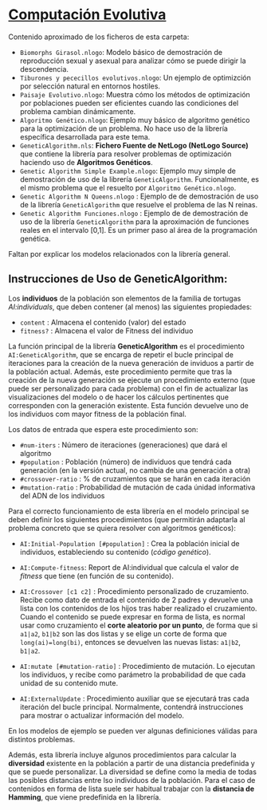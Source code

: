 # [Computación Evolutiva](http://www.cs.us.es/~fsancho/?e=65)

Contenido aproximado de los ficheros de esta carpeta:

+ `Biomorphs Girasol.nlogo`: Modelo básico de demostración de reproducción sexual y asexual para analizar cómo se puede dirigir la descendencia.
+ `Tiburones y pececillos evolutivos.nlogo`: Un ejemplo de optimizción por selección natural en entornos hostiles.
+ `Paisaje Evolutivo.nlogo`: Muestra cómo los métodos de optimización por poblaciones pueden ser eficientes cuando las condiciones del problema cambian dinámicamente.
+ `Algoritmo Genético.nlogo`: Ejemplo muy básico de algoritmo genético para la optimización de un problema. No hace uso de la librería específica desarrollada para este tema.
+ `GeneticAlgorithm.nls`: **Fichero Fuente de NetLogo (NetLogo Source)** que contiene la librería para resolver problemas de optimización haciendo uso de **Algoritmos Genéticos**.
+ `Genetic Algorithm Simple Example.nlogo`: Ejemplo muy simple de demostración de uso de la librería `GeneticAlgorithm`. Funcionalmente, es el mismo problema que el resuelto por `Algoritmo Genético.nlogo`.
+ `Genetic Algorithm N Queens.nlogo` : Ejemplo de de demostración de uso de la librería `GeneticAlgorithm` que resuelve el problema de las N reinas.
+ `Genetic Algorithm Funciones.nlogo` : Ejemplo de de demostración de uso de la librería `GeneticAlgorithm` para la aproximación de funciones reales en el intervalo [0,1]. Es un primer paso al área de la programación genética.

Faltan por explicar los modelos relacionados con la librería general.

## Instrucciones de Uso de GeneticAlgorithm:

Los **individuos** de la población son elementos de la familia de tortugas _AI:individuals_, que deben contener (al menos) las siguientes propiedades:

+ `content`   : Almacena el contenido (valor) del estado
+ `fitness?`  : Almacena el valor de Fitness del individuo

La función principal de la librería **GeneticAlgorithm** es el procedimiento `AI:GeneticAlgorithm`, que se encarga de repetir el bucle principal de iteraciones para la creación de la nueva generación de inviduos a partir de la población actual. Además, este procedimiento permite que tras la creación de la nueva generación se ejecute un procedimiento externo (que puede ser personalizado para cada problema) con el fin de actualizar las visualizaciones del modelo o de hacer los cálculos pertinentes que corresponden con la generación existente. Esta función devuelve uno de los individuos com mayor fitness de la población final.

Los datos de entrada que espera este procedimiento son:

+ `#num-iters`       : Número de iteraciones (generaciones) que dará el algoritmo
+ `#population`      : Población (número) de individuos que tendrá cada generación (en la versión actual, no cambia de una generación a otra)
+ `#crossover-ratio` : % de cruzamientos que se harán en cada iteración
+ `#mutation-ratio`  : Probabilidad de mutación de cada únidad informativa del ADN de los individuos

Para el correcto funcionamiento de esta librería en el modelo principal se deben definir los siguientes procedimientos (que permitirán adaptarla al problema concreto que se quiera resolver con algoritmos genéticos):
   
+ `AI:Initial-Population [#population]` : Crea la población inicial de individuos, estableciendo su contenido (_código genético_).

+ `AI:Compute-fitness`: Report de AI:individual que calcula el valor de _fitness_ que tiene (en función de su contenido).

+ `AI:Crossover [c1 c2]` : Procedimiento personalizado de cruzamiento. Recibe como dato de entrada el contenido de 2 padres y devuelve una lista con los contenidos de los hijos tras haber realizado el cruzamiento. Cuando el contenido se puede expresar en forma de lista, es normal usar como cruzamiento el **corte aleatorio por un punto**, de forma que si `a1|a2`, `b1|b2` son las dos listas y se elige un corte de forma que `long(ai)=long(bi)`, entonces se devuelven las nuevas listas: `a1|b2`, `b1|a2`.

+ `AI:mutate [#mutation-ratio]` : Procedimiento de mutación. Lo ejecutan los individuos, y recibe como parámetro la probabilidad de que cada unidad de su contenido mute.

+ `AI:ExternalUpdate` : Procedimiento auxiliar que se ejecutará tras cada iteración del bucle principal. Normalmente, contendrá instrucciones para mostrar o actualizar información del modelo.

En los modelos de ejemplo se pueden ver algunas definiciones válidas para distintos problemas.

Además, esta librería incluye algunos procedimientos para calcular la **diversidad** existente en la población a partir de una distancia predefinida y que se puede personalizar. La diversidad se define como la media de todas las posibles distancias entre lso individuos de la población. Para el caso de contenidos en forma de lista suele ser habitual trabajar con la **distancia de Hamming**, que viene predefinida en la librería.
